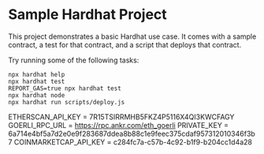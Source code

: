 # Sample Hardhat Project

This project demonstrates a basic Hardhat use case. It comes with a sample contract, a test for that contract, and a script that deploys that contract.

Try running some of the following tasks:

```shell
npx hardhat help
npx hardhat test
REPORT_GAS=true npx hardhat test
npx hardhat node
npx hardhat run scripts/deploy.js
```
ETHERSCAN_API_KEY = 7R15TSIRRMHB5FKZ4P5116X4QI3KWCFAGY
GOERLI_RPC_URL = https://rpc.ankr.com/eth_goerli
PRIVATE_KEY = 6a714e4bf5a7d2e0e9f283687ddea8b88c1e9feec375cdaf957312010346f3b7
COINMARKETCAP_API_KEY = c284fc7a-c57b-4c92-b1f9-b204cc1d4a28